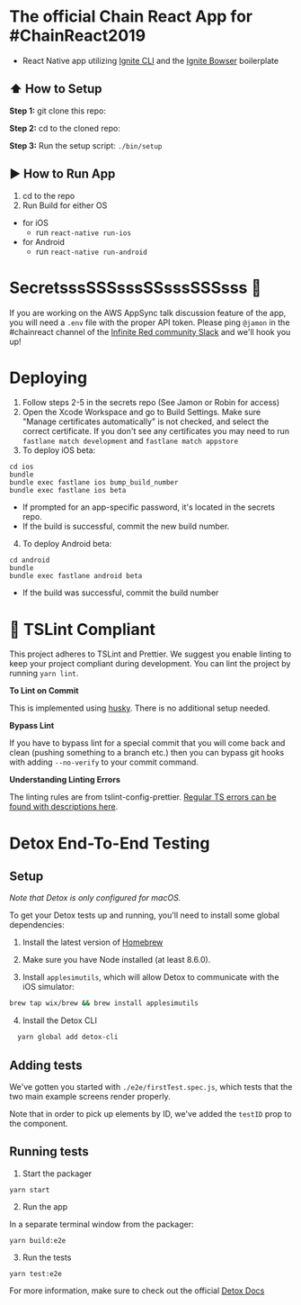 # The official Chain React App for #ChainReact2019

- React Native app utilizing [Ignite CLI](https://github.com/infinitered/ignite) and the [Ignite Bowser](https://github.com/infinitered/ignite-bowser) boilerplate

## :arrow_up: How to Setup

**Step 1:** git clone this repo:

**Step 2:** cd to the cloned repo:

**Step 3:** Run the setup script: `./bin/setup`

## :arrow_forward: How to Run App

1.  cd to the repo
2.  Run Build for either OS

- for iOS
  - run `react-native run-ios`
- for Android
  - run `react-native run-android`

# SecretsssSSSsssSSsssSSSsss :snake:

If you are working on the AWS AppSync talk discussion feature of the app, you will need a `.env` file with the proper API token. Please ping `@jamon` in the #chainreact channel of the [Infinite Red community Slack](http://community.infinite.red) and we'll hook you up!

# Deploying

1. Follow steps 2-5 in the secrets repo (See Jamon or Robin for access)
2. Open the Xcode Workspace and go to Build Settings. Make sure "Manage certificates automatically" is not checked, and select the correct certificate. If you don't see any certificates you may need to run `fastlane match development` and `fastlane match appstore`
3. To deploy iOS beta:

```
cd ios
bundle
bundle exec fastlane ios bump_build_number
bundle exec fastlane ios beta
```

- If prompted for an app-specific password, it's located in the secrets repo.
- If the build is successful, commit the new build number.

4. To deploy Android beta:

```
cd android
bundle
bundle exec fastlane android beta
```

- If the build was successful, commit the build number

# :no_entry_sign: TSLint Compliant

This project adheres to TSLint and Prettier. We suggest you enable linting to keep your project compliant during development. You can lint the project by running `yarn lint`.

**To Lint on Commit**

This is implemented using [husky](https://github.com/typicode/husky). There is no additional setup needed.

**Bypass Lint**

If you have to bypass lint for a special commit that you will come back and clean (pushing something to a branch etc.) then you can bypass git hooks with adding `--no-verify` to your commit command.

**Understanding Linting Errors**

The linting rules are from tslint-config-prettier. [Regular TS errors can be found with descriptions here](https://palantir.github.io/tslint/rules/).

# Detox End-To-End Testing

## Setup

_Note that Detox is only configured for macOS._

To get your Detox tests up and running, you'll need to install some global dependencies:

1. Install the latest version of [Homebrew](https://brew.sh/)

2. Make sure you have Node installed (at least 8.6.0).

3. Install `applesimutils`, which will allow Detox to communicate with the iOS simulator:

```bash
brew tap wix/brew && brew install applesimutils
```

4. Install the Detox CLI

```bash
  yarn global add detox-cli
```

## Adding tests

We've gotten you started with `./e2e/firstTest.spec.js`, which tests that the two main example screens render properly.

Note that in order to pick up elements by ID, we've added the `testID` prop to the component.

## Running tests

1. Start the packager

```
yarn start
```

2. Run the app

In a separate terminal window from the packager:

```
yarn build:e2e
```

3. Run the tests

```
yarn test:e2e
```

For more information, make sure to check out the official [Detox Docs](https://github.com/wix/Detox/blob/master/docs/README.md)
